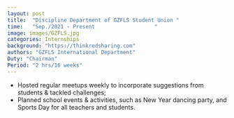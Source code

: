 ```yaml
---
layout: post
title:  "Discipline Department of GZFLS Student Union "
time:   "Sep./2021 - Present                   "
image: images/GZFLS.jpg
categories: Internships
background: "https://thinkredsharing.com"
authors: "GZFLS International Department"
Duty: "Chairman"
Period: "2 hrs/16 weeks"
---
```

- Hosted regular meetups weekly to incorporate suggestions from students & tackled challenges;
- Planned school events & activities, such as New Year dancing party, and Sports Day for all teachers and students.